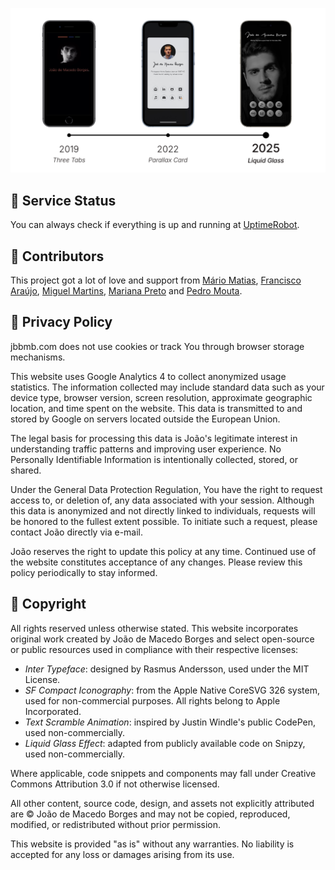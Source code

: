 <p align="center">
  <img src="static/assets/timeline.png"/>
</p>

## 🔌 Service Status
You can always check if everything is up and running at [UptimeRobot](http://status.jbbmb.com).

## 🫶 Contributors
This project got a lot of love and support from [Mário Matias](https://www.linkedin.com/in/jmamatias), [Francisco Araújo](https://www.linkedin.com/in/franciscoeparaujo), [Miguel Martins](https://instagram.com/miguelmartinsmm), [Mariana Preto](https://www.linkedin.com/in/mariana-preto) and [Pedro Mouta](https://www.linkedin.com/in/pedro-mouta-52080124a).

## 👀 Privacy Policy
jbbmb.com does not use cookies or track You through browser storage mechanisms.

This website uses Google Analytics 4 to collect anonymized usage statistics. The information collected may include standard data such as your device type, browser version, screen resolution, approximate geographic location, and time spent on the website. This data is transmitted to and stored by Google on servers located outside the European Union.

The legal basis for processing this data is João's legitimate interest in understanding traffic patterns and improving user experience. No Personally Identifiable Information is intentionally collected, stored, or shared.

Under the General Data Protection Regulation, You have the right to request access to, or deletion of, any data associated with your session. Although this data is anonymized and not directly linked to individuals, requests will be honored to the fullest extent possible. To initiate such a request, please contact João directly via e-mail.

João reserves the right to update this policy at any time. Continued use of the website constitutes acceptance of any changes. Please review this policy periodically to stay informed.

## 📌 Copyright

All rights reserved unless otherwise stated. This website incorporates original work created by João de Macedo Borges and select open-source or public resources used in compliance with their respective licenses:
* *Inter Typeface*: designed by Rasmus Andersson, used under the MIT License.
* *SF Compact Iconography*: from the Apple Native CoreSVG 326 system, used for non-commercial purposes. All rights belong to Apple Incorporated.
* *Text Scramble Animation*: inspired by Justin Windle's public CodePen, used non-commercially.
* *Liquid Glass Effect*: adapted from publicly available code on Snipzy, used non-commercially.

Where applicable, code snippets and components may fall under Creative Commons Attribution 3.0 if not otherwise licensed.

All other content, source code, design, and assets not explicitly attributed are © João de Macedo Borges and may not be copied, reproduced, modified, or redistributed without prior permission.

This website is provided "as is" without any warranties. No liability is accepted for any loss or damages arising from its use.